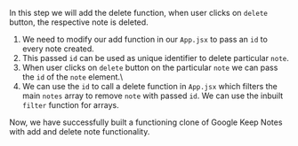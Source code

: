 In this step we will add the delete function, when user clicks on `delete` button, the respective note is deleted.

1. We need to modify our add function in our `App.jsx` to pass an `id` to every note created.
2. This passed `id` can be used as unique identifier to delete particular `note`.
3. When user clicks on `delete` button on the particular `note` we can pass the `id` of the `note` element.\
4. We can use the `id` to call a delete function in `App.jsx` which filters the main `notes` array to remove `note` with passed `id`. We can use the inbuilt `filter` function for arrays.

Now, we have successfully built a functioning clone of Google Keep Notes with add and delete note functionality.
